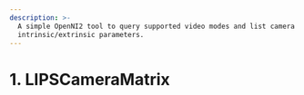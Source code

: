 ```yaml
---
description: >-
  A simple OpenNI2 tool to query supported video modes and list camera
  intrinsic/extrinsic parameters.
---
```


# 1. LIPSCameraMatrix

